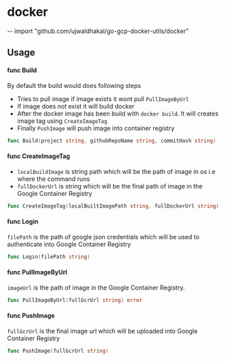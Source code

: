 # docker
--
    import "github.com/ujwaldhakal/go-gcp-docker-utils/docker"


## Usage

#### func  Build
 
By default the build would does following steps
* Tries to pull image if image exists it wont pull `PullImageByUrl`
* If image does not exist it will build docker
* After the docker image has been build with `docker build`. It will creates image tag using `CreateImageTag`
* Finally `PushImage` will push image into container registry

```go
func Build(project string, githubRepoName string, commitHash string)
```

#### func  CreateImageTag
* `localBuildImage` is string path which will be the path of image in os i.e where the command runs
* `fullDockerUrl` is string which will be the final path of image in the Google Container Registry
```go
func CreateImageTag(localBuiltImagePath string, fullDockerUrl string)
```

#### func  Login
`filePath` is the path of google json credentials which will be used to authenticate into Google Container Registry
```go
func Login(filePath string)
```

#### func  PullImageByUrl
`imageUrl` is the path of image in the Google Container Registry. 
```go
func PullImageByUrl(fullGcrUrl string) error
```

#### func  PushImage
`fullGcrUrl` is the final image url which will be uploaded into Google Container Registry
```go
func PushImage(fullGcrUrl string)
```
